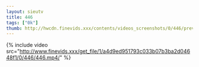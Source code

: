 ```yaml
--- 
layout: sieutv
title: 446
tags: ["0k"]
thumb: http://hwcdn.finevids.xxx/contents/videos_screenshots/0/446/preview.mp4.jpg
---
```

{% include video src="http://www.finevids.xxx/get_file/1/a4d9ed951793c033b07b3ba2d04648f1/0/446/446.mp4/" %} 
